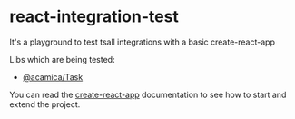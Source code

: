 react-integration-test
=======================

It's a playground to test tsall integrations with a basic create-react-app

Libs which are being tested:
* [@acamica/Task](http://github.com/acamica/task)

You can read the [create-react-app](./REACT_README.md) documentation to see how to start and extend the project.
